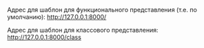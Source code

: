 Адрес для шаблон для функционального представления (т.е. по умолчанию):
http://127.0.0.1:8000/

Адрес для шаблон для классового представления:
http://127.0.0.1:8000/class
